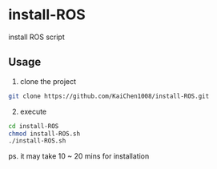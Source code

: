 # install-ROS
install ROS script

## Usage
1. clone the project
```bash
git clone https://github.com/KaiChen1008/install-ROS.git
```

2. execute
```bash
cd install-ROS
chmod install-ROS.sh
./install-ROS.sh
```

ps. it may take 10 ~ 20 mins for installation
